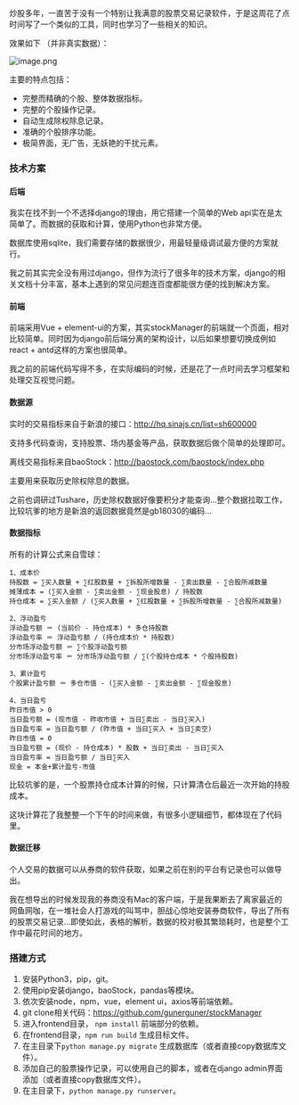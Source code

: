 炒股多年，一直苦于没有一个特别让我满意的股票交易记录软件，于是这周花了点时间写了一个类似的工具，同时也学习了一些相关的知识。



效果如下 （并非真实数据）：

![image.png](https://s1.ax1x.com/2020/07/25/UzLj7q.png)



主要的特点包括：

- 完整而精确的个股、整体数据指标。
- 完整的个股操作记录。
- 自动生成除权除息记录。
- 准确的个股排序功能。
- 极简界面，无广告，无妖艳的干扰元素。





### 技术方案

#### 后端

我实在找不到一个不选择django的理由，用它搭建一个简单的Web api实在是太简单了。而数据的获取和计算，使用Python也非常方便。

数据库使用sqlite，我们需要存储的数据很少，用最轻量级调试最方便的方案就行。



我之前其实完全没有用过django，但作为流行了很多年的技术方案，django的相关文档十分丰富，基本上遇到的常见问题连百度都能很方便的找到解决方案。



#### 前端

前端采用Vue + element-ui的方案，其实stockManager的前端就一个页面，相对比较简单。同时因为django前后端分离的架构设计，以后如果想要切换成例如react + antd这样的方案也很简单。



我之前的前端代码写得不多，在实际编码的时候，还是花了一点时间去学习框架和处理交互视觉问题。



#### 数据源

实时的交易指标来自于新浪的接口：http://hq.sinajs.cn/list=sh600000

支持多代码查询，支持股票、场内基金等产品，获取数据后做个简单的处理即可。



离线交易指标来自baoStock：http://baostock.com/baostock/index.php

主要用来获取历史除权除息的数据。



之前也调研过Tushare，历史除权数据好像要积分才能查询...整个数据拉取工作，比较坑爹的地方是新浪的返回数据竟然是gb18030的编码...



#### 数据指标

所有的计算公式来自雪球：

```
1、成本价
持股数 = ∑买入数量 + ∑红股数量 + ∑拆股所增数量 - ∑卖出数量 - ∑合股所减数量
摊薄成本 = (∑买入金额 - ∑卖出金额 - ∑现金股息) / 持股数
持仓成本 = ∑买入金额 / (∑买入数量 + ∑红股数量 + ∑拆股所增数量 - ∑合股所减数量) 

2、浮动盈亏
浮动盈亏额 ＝ (当前价 - 持仓成本) * 多仓持股数
浮动盈亏率 ＝ 浮动盈亏额 / (持仓成本价 * 持股数)
分市场浮动盈亏额 ＝ ∑个股浮动盈亏额
分市场浮动盈亏率 ＝ 分市场浮动盈亏额 / ∑(个股持仓成本 * 个股持股数)

3、累计盈亏
个股累计盈亏额 ＝ 多仓市值 - (∑买入金额 - ∑卖出金额 - ∑现金股息) 

4、当日盈亏
昨日市值 > 0
当日盈亏额 = (现市值 - 昨收市值 + 当日∑卖出 - 当日∑买入)
当日盈亏率 = 当日盈亏额 / (昨市值 + 当日∑买入 + 当日∑卖空)
昨日市值 = 0
当日盈亏额 = (现价 - 持仓成本) * 股数 + 当日∑卖出 - 当日∑买入
当日盈亏率 = 当日盈亏额 / 当日∑买入
现金 = 本金+累计盈亏-市值
```

比较坑爹的是，一个股票持仓成本计算的时候，只计算清仓后最近一次开始的持股成本。



这块计算花了我整整一个下午的时间来做，有很多小逻辑细节，都体现在了代码里。



#### 数据迁移

个人交易的数据可以从券商的软件获取，如果之前在别的平台有记录也可以做导出。



我在想导出的时候发现我的券商没有Mac的客户端，于是我果断去了离家最近的网鱼网咖，在一堆社会人打游戏的叫骂中，胆战心惊地安装券商软件，导出了所有的股票交易记录...即使如此，表格的解析，数据的校对极其繁琐耗时，也是整个工作中最花时间的地方。





### 搭建方式



1.  安装Python3，pip，git。
2.  使用pip安装django，baoStock，pandas等模块。
3.  依次安装node，npm，vue，element ui，axios等前端依赖。
4.  git clone相关代码：https://github.com/gunerguner/stockManager
5.  进入frontend目录， `npm install` 前端部分的依赖。
6.  在frontend目录，`npm run build` 生成目标文件。
7.  在主目录下`python manage.py migrate` 生成数据库（或者直接copy数据库文件）。
8.  添加自己的股票操作记录，可以使用自己的脚本，或者在django admin界面添加（或者直接copy数据库文件）。
9.  在主目录下，`python manage.py runserver`。 